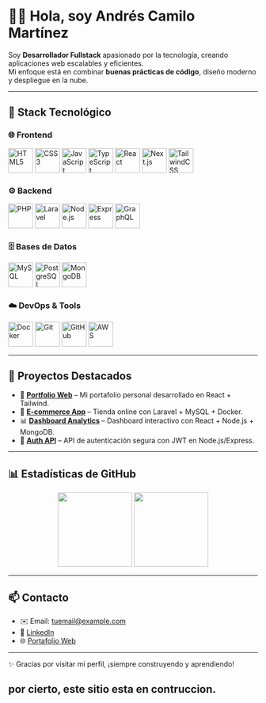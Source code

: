 # 👨‍💻 Hola, soy Andrés Camilo Martínez

Soy **Desarrollador Fullstack** apasionado por la tecnología, creando aplicaciones web escalables y eficientes.  
Mi enfoque está en combinar **buenas prácticas de código**, diseño moderno y despliegue en la nube.  

---

## 🚀 Stack Tecnológico

### 🌐 Frontend
<p align="left">
  <img src="https://cdn.jsdelivr.net/gh/devicons/devicon/icons/html5/html5-original.svg" width="50" height="50" alt="HTML5"/>
  <img src="https://cdn.jsdelivr.net/gh/devicons/devicon/icons/css3/css3-original.svg" width="50" height="50" alt="CSS3"/>
  <img src="https://cdn.jsdelivr.net/gh/devicons/devicon/icons/javascript/javascript-original.svg" width="50" height="50" alt="JavaScript"/>
  <img src="https://cdn.jsdelivr.net/gh/devicons/devicon/icons/typescript/typescript-original.svg" width="50" height="50" alt="TypeScript"/>
  <img src="https://cdn.jsdelivr.net/gh/devicons/devicon/icons/react/react-original.svg" width="50" height="50" alt="React"/>
  <img src="https://cdn.jsdelivr.net/gh/devicons/devicon/icons/nextjs/nextjs-original.svg" width="50" height="50" alt="Next.js"/>
  <img src="https://cdn.jsdelivr.net/gh/devicons/devicon/icons/tailwindcss/tailwindcss-original.svg" width="50" height="50" alt="TailwindCSS"/>
</p>

### ⚙️ Backend
<p align="left">
  <img src="https://cdn.jsdelivr.net/gh/devicons/devicon/icons/php/php-original.svg" width="50" height="50" alt="PHP"/>
  <img src="https://cdn.jsdelivr.net/gh/devicons/devicon/icons/laravel/laravel-plain-wordmark.svg" width="50" height="50" alt="Laravel"/>
  <img src="https://cdn.jsdelivr.net/gh/devicons/devicon/icons/nodejs/nodejs-original.svg" width="50" height="50" alt="Node.js"/>
  <img src="https://cdn.jsdelivr.net/gh/devicons/devicon/icons/express/express-original.svg" width="50" height="50" alt="Express"/>
  <img src="https://cdn.jsdelivr.net/gh/devicons/devicon/icons/graphql/graphql-plain.svg" width="50" height="50" alt="GraphQL"/>
</p>

### 🗄️ Bases de Datos
<p align="left">
  <img src="https://cdn.jsdelivr.net/gh/devicons/devicon/icons/mysql/mysql-original.svg" width="50" height="50" alt="MySQL"/>
  <img src="https://cdn.jsdelivr.net/gh/devicons/devicon/icons/postgresql/postgresql-original.svg" width="50" height="50" alt="PostgreSQL"/>
  <img src="https://cdn.jsdelivr.net/gh/devicons/devicon/icons/mongodb/mongodb-original.svg" width="50" height="50" alt="MongoDB"/>
</p>

### ☁️ DevOps & Tools
<p align="left">
  <img src="https://cdn.jsdelivr.net/gh/devicons/devicon/icons/docker/docker-original.svg" width="50" height="50" alt="Docker"/>
  <img src="https://cdn.jsdelivr.net/gh/devicons/devicon/icons/git/git-original.svg" width="50" height="50" alt="Git"/>
  <img src="https://cdn.jsdelivr.net/gh/devicons/devicon/icons/github/github-original.svg" width="50" height="50" alt="GitHub"/>
  <img src="https://cdn.jsdelivr.net/gh/devicons/devicon/icons/amazonwebservices/amazonwebservices-original.svg" width="50" height="50" alt="AWS"/>
</p>

---

## 📂 Proyectos Destacados

- 🚀 [**Portfolio Web**](#) – Mi portafolio personal desarrollado en React + Tailwind.  
- 🛒 [**E-commerce App**](#) – Tienda online con Laravel + MySQL + Docker.  
- 📊 [**Dashboard Analytics**](#) – Dashboard interactivo con React + Node.js + MongoDB.  
- 🔐 [**Auth API**](#) – API de autenticación segura con JWT en Node.js/Express.  

---

## 📊 Estadísticas de GitHub

<p align="center">
  <img src="https://github-readme-stats.vercel.app/api?username=andrescmartinez&show_icons=true&theme=radical" height="150" />
  <img src="https://github-readme-stats.vercel.app/api/top-langs/?username=andrescmartinez&layout=compact&theme=radical" height="150" />
</p>

---

## 📫 Contacto
- ✉️ Email: tuemail@example.com  
- 💼 [LinkedIn](#)  
- 🌐 [Portafolio Web](#)  

---

✨ Gracias por visitar mi perfil, ¡siempre construyendo y aprendiendo!
## por cierto, este sitio esta en contruccion.